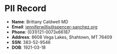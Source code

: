 # PII Record
- **Name**: Brittany Caldwell MD
- **Email**: jenniferwillis@spencer-sanchez.org
- **Phone**: (031)121-0073x66187
- **Address**: 8608 Vega Lakes, Shahtown, MT 76409
- **SSN**: 383-52-9546
- **DOB**: 1921-03-18
